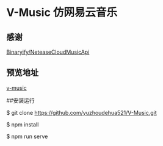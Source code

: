 # V-Music 仿网易云音乐

## 感谢
[Binaryify/NeteaseCloudMusicApi](https://github.com/Binaryify/NeteaseCloudMusicApi)


## 预览地址
[v-music](https://www.wujichuanshu.com/)




##安装运行

$ git clone https://github.com/yuzhoudehua521/V-Music.git

$ npm install

$ npm run serve
